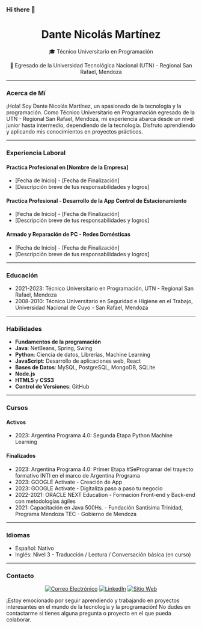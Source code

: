 ### Hi there 👋
<!--
<p align="center">
  <img src="enlace_a_tu_foto_de_perfil.jpg" alt="Dante Nicolás Martínez" width="150" height="150">
</p>
-->
<p align="center">
  <h1 align="center">Dante Nicolás Martínez</h1>
  <p align="center">🎓 Técnico Universitario en Programación</p>
  <p align="center">🏫 Egresado de la Universidad Tecnológica Nacional (UTN) - Regional San Rafael, Mendoza</p>
</p>

---

### Acerca de Mí

¡Hola! Soy Dante Nicolás Martínez, un apasionado de la tecnología y la programación. Como Técnico Universitario en Programación egresado de la UTN - Regional San Rafael, Mendoza, mi experiencia abarca desde un nivel junior hasta intermedio, dependiendo de la tecnología. Disfruto aprendiendo y aplicando mis conocimientos en proyectos prácticos.

---

### Experiencia Laboral

#### Practica Profesional en [Nombre de la Empresa]

- [Fecha de Inicio] - [Fecha de Finalización]
- [Descripción breve de tus responsabilidades y logros]

#### Practica Profesional - Desarrollo de la App Control de Estacionamiento

- [Fecha de Inicio] - [Fecha de Finalización]
- [Descripción breve de tus responsabilidades y logros]

#### Armado y Reparación de PC - Redes Domésticas

- [Fecha de Inicio] - [Fecha de Finalización]
- [Descripción breve de tus responsabilidades y logros]

---

### Educación

- 2021-2023: Técnico Universitario en Programación, UTN - Regional San Rafael, Mendoza
- 2008-2010: Técnico Universitario en Seguridad e Higiene en el Trabajo, Universidad Nacional de Cuyo - San Rafael, Mendoza

---

### Habilidades

- **Fundamentos de la programación**
- **Java**: NetBeans, Spring, Swing
- **Python**: Ciencia de datos, Librerías, Machine Learning
- **JavaScript**: Desarrollo de aplicaciones web, React
- **Bases de Datos**: MySQL, PostgreSQL, MongoDB, SQLite
- **Node.js**
- **HTML5** y **CSS3**
- **Control de Versiones**: GitHub

---

### Cursos

#### Activos

- 2023: Argentina Programa 4.0: Segunda Etapa Python Machine Learning

#### Finalizados

- 2023: Argentina Programa 4.0: Primer Etapa #SeProgramar del trayecto formativo INTI en el marco de Argentina Programa
- 2023: GOOGLE Activate - Creación de App
- 2023: GOOGLE Activate - Digitaliza paso a paso tu negocio
- 2022-2021: ORACLE NEXT Education - Formación Front-end y Back-end con metodologías ágiles
- 2021: Capacitación en Java 500Hs. - Fundación Santísima Trinidad, Programa Mendoza TEC - Gobierno de Mendoza

---

### Idiomas

- Español: Nativo
- Inglés: Nivel 3 - Traducción / Lectura / Conversación básica (en curso)

---

### Contacto

<p align="center">
  <a href="mailto:mzadantemartinez@email.com"><img src="email-icon.png" alt="Correo Electrónico"></a>
  <a href="https://www.linkedin.com/in/dantemartínez"><img src="linkedin-icon.png" alt="LinkedIn"></a>
  <a href="https://portafoliodantemartinez.000webhostapp.com/"><img src="website-icon.png" alt="Sitio Web"></a>
</p>

¡Estoy emocionado por seguir aprendiendo y trabajando en proyectos interesantes en el mundo de la tecnología y la programación! No dudes en contactarme si tienes alguna pregunta o proyecto en el que pueda colaborar.
